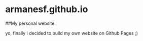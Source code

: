 # armanesf.github.io

##My personal website.

yo, finally i decided to build my own website on Github Pages ;)
